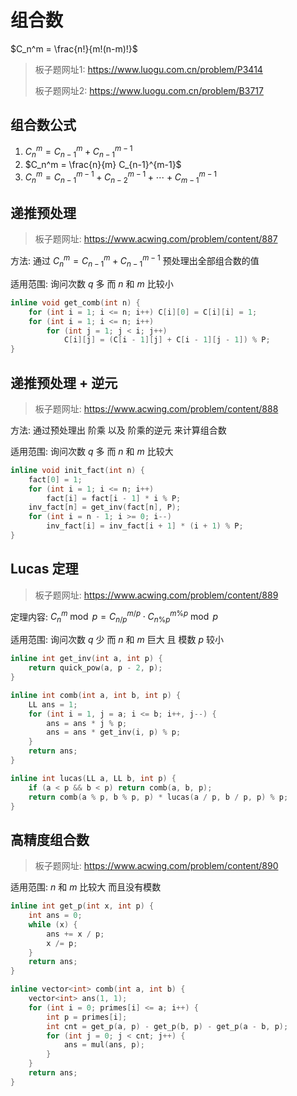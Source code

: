 # 组合数

$C_n^m = \frac{n!}{m!(n-m)!}$

> 板子题网址1: https://www.luogu.com.cn/problem/P3414
>
> 板子题网址2: https://www.luogu.com.cn/problem/B3717

## 组合数公式

1. $C_n^m = C_{n-1}^m + C_{n-1}^{m-1}$
2. $C_n^m = \frac{n}{m} C_{n-1}^{m-1}$
3. $C_n^m = C_{n-1}^{m-1} + C_{n-2}^{m-1} + \cdots + C_{m-1}^{m-1}$

## 递推预处理

> 板子题网址: https://www.acwing.com/problem/content/887

方法: 通过 $C_n^m = C_{n-1}^m + C_{n-1}^{m-1}$ 预处理出全部组合数的值

适用范围: 询问次数 $q$ 多 而 $n$ 和 $m$ 比较小

```cpp
inline void get_comb(int n) {
    for (int i = 1; i <= n; i++) C[i][0] = C[i][i] = 1;
    for (int i = 1; i <= n; i++)
        for (int j = 1; j < i; j++)
            C[i][j] = (C[i - 1][j] + C[i - 1][j - 1]) % P;
}
```

## 递推预处理 + 逆元

> 板子题网址: https://www.acwing.com/problem/content/888

方法: 通过预处理出 阶乘 以及 阶乘的逆元 来计算组合数

适用范围: 询问次数 $q$ 多 而 $n$ 和 $m$ 比较大

```cpp
inline void init_fact(int n) {
    fact[0] = 1;
    for (int i = 1; i <= n; i++)
        fact[i] = fact[i - 1] * i % P;
    inv_fact[n] = get_inv(fact[n], P);
    for (int i = n - 1; i >= 0; i--)
        inv_fact[i] = inv_fact[i + 1] * (i + 1) % P;
}
```

## Lucas 定理

> 板子题网址: https://www.acwing.com/problem/content/889

定理内容: $C_n^m \bmod p = C_{n/p}^{m/p} \cdot C_{n\%p}^{m\%p} \bmod p$

适用范围: 询问次数 $q$ 少 而 $n$ 和 $m$ 巨大 且 模数 $p$ 较小

```cpp
inline int get_inv(int a, int p) {
    return quick_pow(a, p - 2, p);
}

inline int comb(int a, int b, int p) {
    LL ans = 1;
    for (int i = 1, j = a; i <= b; i++, j--) {
        ans = ans * j % p;
        ans = ans * get_inv(i, p) % p;
    }
    return ans;
}

inline int lucas(LL a, LL b, int p) {
    if (a < p && b < p) return comb(a, b, p);
    return comb(a % p, b % p, p) * lucas(a / p, b / p, p) % p;
}
```

## 高精度组合数

> 板子题网址: https://www.acwing.com/problem/content/890

适用范围: $n$ 和 $m$ 比较大 而且没有模数

```cpp
inline int get_p(int x, int p) {
    int ans = 0;
    while (x) {
        ans += x / p;
        x /= p;
    }
    return ans;
}

inline vector<int> comb(int a, int b) {
    vector<int> ans(1, 1);
    for (int i = 0; primes[i] <= a; i++) {
        int p = primes[i];
        int cnt = get_p(a, p) - get_p(b, p) - get_p(a - b, p);
        for (int j = 0; j < cnt; j++) {
            ans = mul(ans, p);
        }
    }
    return ans;
}
```
